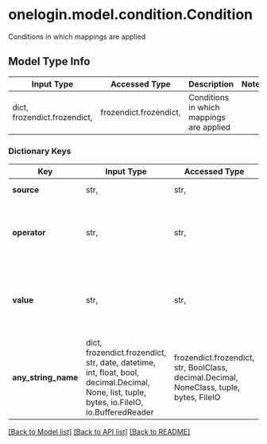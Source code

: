 # onelogin.model.condition.Condition

Conditions in which mappings are applied

## Model Type Info
Input Type | Accessed Type | Description | Notes
------------ | ------------- | ------------- | -------------
dict, frozendict.frozendict,  | frozendict.frozendict,  | Conditions in which mappings are applied | 

### Dictionary Keys
Key | Input Type | Accessed Type | Description | Notes
------------ | ------------- | ------------- | ------------- | -------------
**source** | str,  | str,  | source field to check. | [optional] 
**operator** | str,  | str,  | A valid operator for the selected condition source | [optional] 
**value** | str,  | str,  | A plain text string or valid value for the selected  condition source | [optional] 
**any_string_name** | dict, frozendict.frozendict, str, date, datetime, int, float, bool, decimal.Decimal, None, list, tuple, bytes, io.FileIO, io.BufferedReader | frozendict.frozendict, str, BoolClass, decimal.Decimal, NoneClass, tuple, bytes, FileIO | any string name can be used but the value must be the correct type | [optional]

[[Back to Model list]](../../README.md#documentation-for-models) [[Back to API list]](../../README.md#documentation-for-api-endpoints) [[Back to README]](../../README.md)


